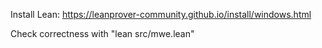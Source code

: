 Install Lean: https://leanprover-community.github.io/install/windows.html

Check correctness with "lean src/mwe.lean" 

